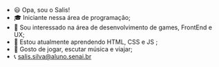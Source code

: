 - 😃 Opa, sou o Salis!
- 🎓 Iniciante nessa área de programação;
- 🫡 Sou interessado na área de desenvolvimento de games, FrontEnd e UX;
- 🤔 Estou atualmente aprendendo HTML, CSS e JS ;
- 🤩 Gosto de jogar, escutar música e viajar;
- 📞 salis.silva@aluno.senai.br 

<!---
SalisSilva337/SalisSilva337 is a ✨ special ✨ repository because its `README.md` (this file) appears on your GitHub profile.
You can click the Preview link to take a look at your changes.
--->
